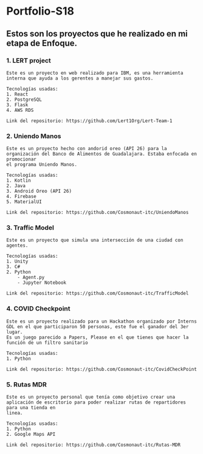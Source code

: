 # Portfolio-S18
## Estos son los proyectos que he realizado en mi etapa de Enfoque.

### 1. LERT project
    Este es un proyecto en web realizado para IBM, es una herramienta interna que ayuda a los gerentes a manejar sus gastos.
    
    Tecnologías usadas:
    1. React
    2. PostgreSQL
    3. Flask
    4. AWS RDS
    
    Link del repositorio: https://github.com/Lert1Org/Lert-Team-1
    
### 2. Uniendo Manos 
    Este es un proyecto hecho con andorid oreo (API 26) para la organización del Banco de Alimentos de Guadalajara. Estaba enfocada en promocionar
    el programa Uniendo Manos.
    
    Tecnologías usadas:
    1. Kotlin
    2. Java
    3. Android Oreo (API 26)
    4. Firebase
    5. MaterialUI
    
    Link del repositorio: https://github.com/Cosmonaut-itc/UniendoManos

### 3. Traffic Model
    Este es un proyecto que simula una intersección de una ciudad con agentes.
    
    Tecnologías usadas:
    1. Unity
    3. C#
    2. Python
        - Agent.py
        - Jupyter Notebook
    
    Link del repositorio: https://github.com/Cosmonaut-itc/TrafficModel
    
### 4. COVID Checkpoint
    Este es un proyecto realizado para un Hackathon organizado por Interns GDL en el que participaron 50 personas, este fue el ganador del 3er lugar.
    Es un juego parecido a Papers, Please en el que tienes que hacer la función de un filtro sanitario
    
    Tecnologías usadas:
    1. Python
    
    Link del repositorio: https://github.com/Cosmonaut-itc/CovidCheckPoint
    
### 5. Rutas MDR
    Este es un proyecto personal que tenía como objetivo crear una aplicación de escritorio para poder realizar rutas de repartidores para una tienda en 
    linea.
    
    Tecnologías usadas:
    1. Python
    2. Google Maps API
    
    Link del repositorio: https://github.com/Cosmonaut-itc/Rutas-MDR
    
